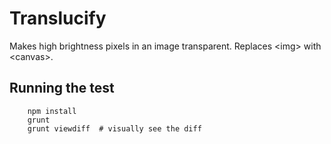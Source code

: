 # Translucify
Makes high brightness pixels in an image transparent. Replaces &lt;img> with &lt;canvas>.

## Running the test
````
    npm install
    grunt
    grunt viewdiff  # visually see the diff
````